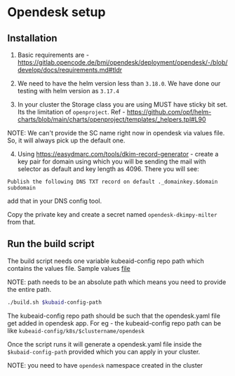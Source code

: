 # Opendesk setup


## Installation

1. Basic requirements are - https://gitlab.opencode.de/bmi/opendesk/deployment/opendesk/-/blob/develop/docs/requirements.md#tldr

2. We need to have the helm version less than `3.18.0`. We have done our testing with helm version as `3.17.4`

3. In your cluster the Storage class you are using MUST have sticky bit set. Its the limitation of `openproject`.
Ref - https://github.com/opf/helm-charts/blob/main/charts/openproject/templates/_helpers.tpl#L90

NOTE: We can't provide the SC name right now in opendesk via values file. So, it will always pick up the default one.

4. Using https://easydmarc.com/tools/dkim-record-generator - create a key pair for domain using which you will be sending the mail with selector as default and key length as 4096.
There you will see:

```
Publish the following DNS TXT record on default ._domainkey.$domain subdomain
```
add that in your DNS config tool.

Copy the private key and create a secret named `opendesk-dkimpy-milter` from that.

## Run the build script

The build script needs one variable kubeaid-config repo path which contains the values file.
Sample values [file](./examples/values.yaml)

NOTE: path needs to be an absolute path which means you need to provide the entire path.

```bash
./build.sh $kubaid-config-path
```

The kubeaid-config repo path should be such that the opendesk.yaml file get added in opendesk app.
For eg - the kubeaid-config repo path can be like `kubeaid-config/k8s/$clustername/opendesk` 

Once the script runs it will generate a opendesk.yaml file inside the `$kubaid-config-path` provided which you can apply in your cluster.

NOTE: you need to have `opendesk` namespace created in the cluster
